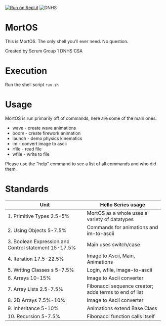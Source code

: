 [![Run on Repl.it](https://repl.it/badge/github/nathanielCherian/MortOS)](https://repl.it/@NathanielCheria/MortOS#README.md) 
![DNHS](https://img.shields.io/badge/DNHS-mortos-brightgreen)

# MortOS
This is MortOS. The only shell you'll ever need. No question.

Created by Scrum Group 1 DNHS CSA

# Execution

Run the shell script ```run.sh```

# Usage
MortOS is run primarily off of commands, here are some of the main ones.

- wave - create wave animations 
- boom - create firework animation
- launch - demo physics kinematics
- im - convert image to ascii
- rfile - read file
- wfile - write to file 

Please use the "help" command to see a list of all commands and who did them.

# Standards 

| Unit | Hello Series usage |
| ------------- | ----------- |
|  1. Primitive Types 2.5-5% | MortOS as a whole uses a variety of datatypes|
|  2. Using Objects 5-7.5% | Commands for animations and im-to-ascii |
|  3. Boolean Expression and Control statement 15-17.5% | Main uses switch/case|
|  4. Iteration 17.5-22.5% | Image to Ascii, Main, Animations |
|  5. Writing Classes s 5-7.5% | Login, wfile, image-to-ascii|
|  6. Arrays 10-15% | Image to Ascii converter |
|  7. Array Lists 2.5-7.5% | Fibonacci sequence creator; adds terms to end of list |
|  8. 2D Arrays 7.5%-10% | Image to Ascii converter |
|  9. Inheritance 5-10% | Animations extend Base Class|
| 10. Recursion 5-7.5% | Fibonacci function calls itself |

